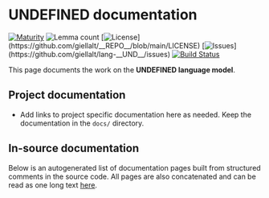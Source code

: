 # __UNDEFINED__ documentation

[![Maturity](https://img.shields.io/endpoint?url=https%3A%2F%2Fraw.githubusercontent.com%2Fgiellalt%2F__REPO__%2Fgh-pages%2Fmaturity.json)](https://giellalt.github.io/MaturityClassification.html)
![Lemma count](https://img.shields.io/endpoint?url=https%3A%2F%2Fraw.githubusercontent.com%2Fgiellalt%2F__REPO__%2Fgh-pages%2Flemmacount.json)
[![License](https://img.shields.io/github/license/giellalt/__REPO__)](https://github.com/giellalt/__REPO__/blob/main/LICENSE)
[![Issues](https://img.shields.io/github/issues/giellalt/lang-__UND__)](https://github.com/giellalt/lang-__UND__/issues)
[![Build Status](https://builds.giellalt.org/api/badge/__REPO__?label=CI)](https://builds.giellalt.org/pipelines/__REPO__/builds/latest)

This page documents the work on the **__UNDEFINED__ language model**. 

## Project documentation

* Add links to project specific documentation here as needed. Keep the documentation in the `docs/` directory.

## In-source documentation

Below is an autogenerated list of documentation pages built from structured comments in the source code. All pages are also concatenated and can be read as one long text [here](__UND__.md).
